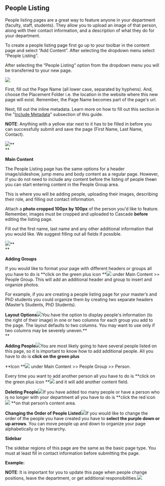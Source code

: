 ## People Listing

People listing pages are a great way to feature anyone in your department \(faculty, staff, students\). They allow you to upload an image of that person, along with their contact information, and a description of what they do for your department.

To create a people listing page first go up to your toolbar in the content page and select “Add Content”. After selecting the dropdown menu select “People Listing”.

After selecting the “People Listing” option from the dropdown menu you will be transferred to your new page.

![](/assets/d1.png)

First, fill out the Page Name \(all lower case, separated by hyphens\). And, choose the Placement Folder i.e. the location in the website where this new page will exist. Remember, the Page Name becomes part of the page's url.

Next, fill out the inline metadata. Learn more on how to fill out this section in the "[Include Metadata](#_Include_Metadata)" subsection of this guide.

**NOTE**: Anything with a yellow star next to it has to be filled in before you can successfully submit and save the page \(First Name, Last Name, Contact\).

![](/assets/d2.jpeg)**    
**

**Main Content**

The People Listing page has the same options for a header image/slideshow, jump menu and body content as a regular page. However, if you do not need to include any content before the listing of people the~~a~~n you can start entering content in the People Group area.

This is where you will be adding people, uploading their images, describing their role, and filling out contact information.

Attach a **photo cropped 100px by 100px** of the person you'd like to feature. Remember, images must be cropped and uploaded to Cascade **before** editing the listing page.

Fill out the first name, last name and any other additional information that you would like. We suggest filling out all fields if possible.

![](/assets/d3.jpeg)**    
**

**Adding Groups**

If you would like to format your page with different headers or groups all you have to do is **click on the green plus icon **![](/assets/d5.jpeg) under Main Content &gt;&gt; People Group. This will add an additional header and group to insert and organize photos.

For example, if you are creating a people listing page for your master’s and PhD students you could organize them by creating two separate headers \(Master’s Students, PhD Students\).



**Layout Options**![](/assets/d6.png)You have the option to display people's information \(to the right of their image\) in one or two columns for each group you add to the page. The layout defaults to two columns. You may want to use only if two columns may be severely uneven.**    
**

**Adding People**![](/assets/d7.png)You are most likely going to have several people listed on this page, so it is important to know how to add additional people. All you have to do is **click on the green plus**

**Icon **![](/assets/d5.jpeg) under Main Content &gt;&gt; People Group &gt;&gt; Person.

Every time you want to add another person all you have to do is **click on the green plus icon **![](/assets/d5.jpeg) and it will add another content field.



**Deleting People**![](/assets/d9.png)If you have added too many people or have a person who is no longer with your department all you have to do is **click the red icon **![](/assets/d10.jpeg)** **on that person’s content area.



**Changing the Order of People Listed**![](/assets/d11.png)If you would like to change the order of the people you have created you have to **select the purple down or up arrows**. You can move people up and down to organize your page alphabetically or by hierarchy.

**Sidebar**

The sidebar regions of this page are the same as the basic page type. You must at least fill in contact information before submitting the page.

**Example:**

**NOTE**: It is important for you to update this page when people change positions, leave the department, or get additional responsibilities.![](/assets/d12.jpeg)

